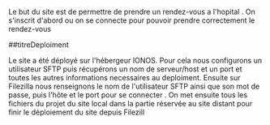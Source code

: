 Le but du site est de permettre de prendre un rendez-vous a l'hopital . 
On s'inscrit d'abord ou on se connecte pour pouvoir prendre correctement le rendez-vous

##titreDeploiment


Le site a été déployé sur l'hébergeur IONOS.
Pour cela nous configurons
un utilisateur SFTP puis récupérons un nom de serveur/host et un port et toutes les autres informations necessaires au deploiment. Ensuite 
sur Filezilla nous renseignons le nom de l'utilisateur SFTP ainsi que son mot de passe, puis l'hôte et le port pour se connecter .
On met ensuite tous les fichiers du projet du site local dans la partie réservée au site distant pour finir le déploiement du site depuis Filezill
